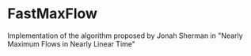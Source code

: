 FastMaxFlow
===========

Implementation of the algorithm proposed by Jonah Sherman in "Nearly Maximum Flows in Nearly Linear Time" 
